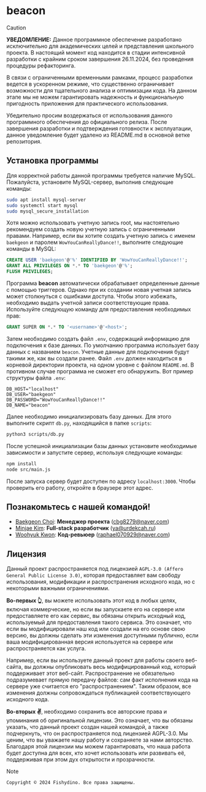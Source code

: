 # beacon
> [!CAUTION]
> **УВЕДОМЛЕНИЕ:**
> Данное программное обеспечение разработано исключительно для академических целей и представления школьного проекта. В настоящий момент код находится в стадии интенсивной разработки с крайним сроком завершения 26.11.2024, без проведения процедуры рефакторинга.
> 
> В связи с ограниченными временными рамками, процесс разработки ведется в ускоренном режиме, что существенно ограничивает возможности для тщательного анализа и оптимизации кода. На данном этапе мы не можем гарантировать надежность и функциональную пригодность приложения для практического использования.
> 
> Убедительно просим воздержаться от использования данного программного обеспечения до официального релиза. После завершения разработки и подтверждения готовности к эксплуатации, данное уведомление будет удалено из README.md в основной ветке репозитория.

## Установка программы
Для корректной работы данной программы требуется наличие MySQL. Пожалуйста, установите MySQL-сервер, выполнив следующие команды:
```bash
sudo apt install mysql-server
sudo systemctl start mysql
sudo mysql_secure_installation
```
Хотя можно использовать учетную запись root, мы настоятельно рекомендуем создать новую учетную запись с ограниченными правами. Например, если вы хотите создать учетную запись с именем `baekgeon` и паролем `WowYouCanReallyDance!!`, выполните следующие команды в MySQL:
```sql
CREATE USER 'baekgeon'@'%' IDENTIFIED BY 'WowYouCanReallyDance!!';
GRANT ALL PRIVILEGES ON *.* TO 'baekgeon'@'%';
FLUSH PRIVILEGES;
```
Программа **beacon** автоматически обрабатывает определенные данные с помощью триггеров. Однако при их создании новая учетная запись может столкнуться с ошибками доступа. Чтобы этого избежать, необходимо выдать учетной записи соответствующие права. Используйте следующую команду для предоставления необходимых прав:
```sql
GRANT SUPER ON *.* TO '<username>'@'<host>';
```
Затем необходимо создать файл `.env`, содержащий информацию для подключения к базе данных. По умолчанию программа использует базу данных с названием `beacon`. Учетные данные для подключения будут такими же, как вы создали ранее. Файл `.env` должен находиться в корневой директории проекта, на одном уровне с файлом `README.md`. В противном случае программа не сможет его обнаружить. Вот пример структуры файла `.env`:
```env
DB_HOST="localhost"
DB_USER="baekgeon"
DB_PASSWORD="WowYouCanReallyDance!!"
DB_NAME="beacon"
```
Далее необходимо инициализировать базу данных. Для этого выполните скрипт `db.py`, находящийся в папке `scripts`:
```bash
python3 scripts/db.py
```
После успешной инициализации базы данных установите необходимые зависимости и запустите сервер, используя следующие команды:
```bash
npm install
node src/main.js
```
После запуска сервер будет доступен по адресу `localhost:3000`. Чтобы проверить его работу, откройте в браузере этот адрес.

## Познакомьтесь с нашей командой!
- [Baekgeon Choi](https://github.com/cbgcbg11): **Менеджер проекта** (cbg8279@naver.com)  
- [Minjae Kim](https://github.com/urdekcah): **Full-stack разработчик** (ya@urdekcah.ru)  
- [Woohyuk Kwon](https://github.com/rnjsdngur): **Код-ревьюер** (raphael070929@naver.com)  

## Лицензия
Данный проект распространяется под лицензией `AGPL-3.0 (Affero General Public License 3.0)`, которая предоставляет вам свободу использования, модификации и распространения исходного кода, но с некоторыми важными ограничениями.  

**Во-первых 👆**, вы можете использовать этот код в любых целях, включая коммерческие, но если вы запускаете его на сервере или предоставляете его как сервис, вы обязаны открыть исходный код, используемый для предоставления такого сервиса. Это означает, что если вы модифицировали наш код или создали на его основе свою версию, вы должны сделать эти изменения доступными публично, если ваша модифицированная версия используется на сервере или распространяется как услуга.

Например, если вы используете данный проект для работы своего веб-сайта, вы должны опубликовать весь модифицированный код, который поддерживает этот веб-сайт. Распространение не обязательно подразумевает прямую передачу файлов: сам факт исполнения кода на сервере уже считается его "распространением". Таким образом, все изменения должны сопровождаться публикацией соответствующего исходного кода.

**Во-вторых ✌️**, необходимо сохранить все авторские права и упоминания об оригинальной лицензии. Это означает, что вы обязаны указать, что данный проект создан нашей командой, а также подчеркнуть, что он распространяется под лицензией AGPL-3.0. Мы ценим, что вы уважаете нашу работу и сохраняете за нами авторство. Благодаря этой лицензии мы можем гарантировать, что наша работа будет доступна для всех, кто хочет использовать или развивать её, поддерживая при этом дух открытости и прозрачности.

> [!NOTE]
> `Copyright © 2024 Fishydino. Все права защищены.`